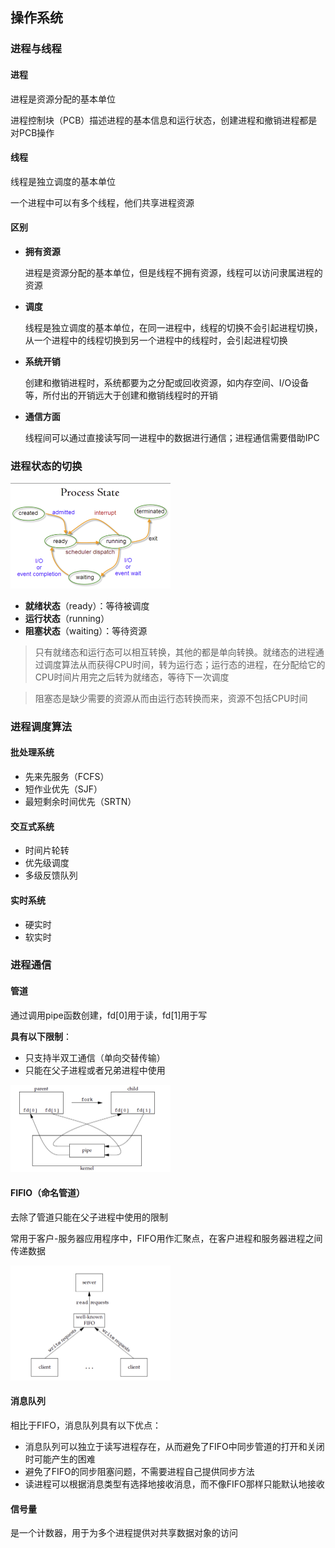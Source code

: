 ## 操作系统

### 进程与线程

#### 进程

进程是资源分配的基本单位

进程控制块（PCB）描述进程的基本信息和运行状态，创建进程和撤销进程都是对PCB操作

#### 线程

线程是独立调度的基本单位

一个进程中可以有多个线程，他们共享进程资源

#### 区别

* **拥有资源**

  进程是资源分配的基本单位，但是线程不拥有资源，线程可以访问隶属进程的资源

* **调度**

  线程是独立调度的基本单位，在同一进程中，线程的切换不会引起进程切换，从一个进程中的线程切换到另一个进程中的线程时，会引起进程切换

* **系统开销**

  创建和撤销进程时，系统都要为之分配或回收资源，如内存空间、I/O设备等，所付出的开销远大于创建和撤销线程时的开销

* **通信方面**

  线程间可以通过直接读写同一进程中的数据进行通信；进程通信需要借助IPC

### 进程状态的切换

<img src="https://raw.githubusercontent.com/whn961227/images/master/data/20200708173925.png" style="zoom: 25%;" />

* **就绪状态**（ready）：等待被调度
* **运行状态**（running）
* **阻塞状态**（waiting）：等待资源

> 只有就绪态和运行态可以相互转换，其他的都是单向转换。就绪态的进程通过调度算法从而获得CPU时间，转为运行态；运行态的进程，在分配给它的CPU时间片用完之后转为就绪态，等待下一次调度

>阻塞态是缺少需要的资源从而由运行态转换而来，资源不包括CPU时间

### 进程调度算法

#### 批处理系统

* 先来先服务（FCFS）
* 短作业优先（SJF）
* 最短剩余时间优先（SRTN）

#### 交互式系统

* 时间片轮转
* 优先级调度
* 多级反馈队列

#### 实时系统

* 硬实时
* 软实时

### 进程通信

#### 管道

通过调用pipe函数创建，fd[0]用于读，fd[1]用于写

**具有以下限制**：

* 只支持半双工通信（单向交替传输）
* 只能在父子进程或者兄弟进程中使用

<img src="https://raw.githubusercontent.com/whn961227/images/master/data/20200708175232.png" style="zoom:25%;" />

#### FIFIO（命名管道）

去除了管道只能在父子进程中使用的限制

常用于客户-服务器应用程序中，FIFO用作汇聚点，在客户进程和服务器进程之间传递数据

<img src="https://raw.githubusercontent.com/whn961227/images/master/data/20200708175311.png" style="zoom:25%;" />

#### 消息队列

相比于FIFO，消息队列具有以下优点：

* 消息队列可以独立于读写进程存在，从而避免了FIFO中同步管道的打开和关闭时可能产生的困难
* 避免了FIFO的同步阻塞问题，不需要进程自己提供同步方法
* 读进程可以根据消息类型有选择地接收消息，而不像FIFO那样只能默认地接收

#### 信号量

是一个计数器，用于为多个进程提供对共享数据对象的访问